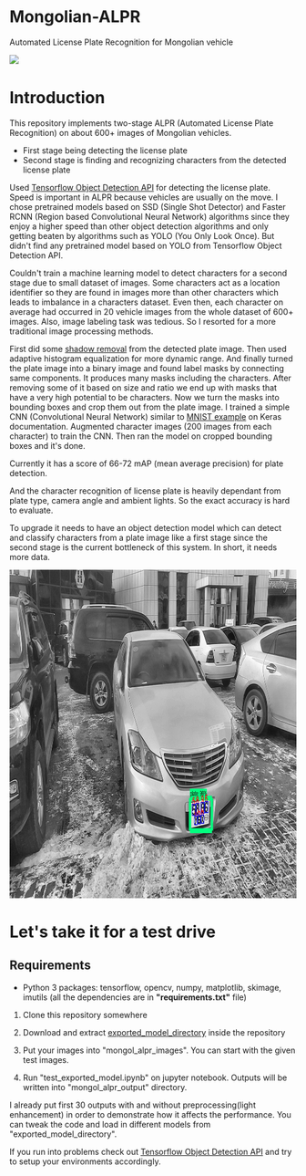 # Mongolian-ALPR
Automated License Plate Recognition for Mongolian vehicle


![](preview.gif)
# Introduction 
This repository implements two-stage ALPR (Automated License Plate Recognition) on about 600+ images of 
Mongolian vehicles.
- First stage being detecting the license plate
- Second stage is finding and recognizing characters from the detected license plate

Used [Tensorflow Object Detection API](https://github.com/tensorflow/models/tree/master/research/object_detection) 
for detecting the license plate.
Speed is important in ALPR because vehicles are usually on the move.
I chose pretrained models based on SSD (Single Shot Detector) and Faster RCNN (Region based Convolutional Neural Network)
algorithms since they enjoy a higher speed than other object detection algorithms and only getting beaten by 
algorithms such as YOLO (You Only Look Once). But didn't find any pretrained model based on YOLO from Tensorflow Object 
Detection API.

Couldn't train a machine learning model to detect characters for a second stage due to small dataset of images.
Some characters act as a location identifier so they are found in images more than other characters which leads to 
imbalance in a characters dataset. Even then, each character on average had occurred in 20 vehicle images from the whole 
dataset of 600+ images. Also, image labeling task was tedious. So I resorted for a more traditional
image processing methods.

First did some [shadow removal](https://stackoverflow.com/questions/44752240/how-to-remove-shadow-from-scanned-images-using-opencv)
from the
detected plate image. Then used adaptive histogram equalization for more dynamic range. And finally turned the plate
image into a binary image and found label masks by connecting same components. It produces many masks including
the characters. After removing some of it based on size and ratio we end up with masks that have a very high
potential to be characters. Now we turn the masks into bounding boxes and crop them out from the plate image.
I trained a simple CNN (Convolutional Neural Network) similar to [MNIST example](https://keras.io/examples/mnist_cnn/) 
on Keras documentation. Augmented character images (200 images from each character) to train the CNN. 
Then ran the model on cropped bounding boxes and it's done.

Currently it has a score of 66-72 mAP (mean average precision) for plate detection.

And the character recognition of license plate is heavily dependant from plate type, camera angle and ambient lights. So
the exact accuracy is hard to evaluate.

To upgrade it needs to have an object detection model which can detect and classify characters from a plate image like a first stage
since the second stage is the current bottleneck of this system. In short, it needs more data.

<p align="center">
  <img src="mongol_alpr_output/8_enhanced.jpg" width=1024 height=576>
</p>

# Let's take it for a test drive

## Requirements
- Python 3 packages: tensorflow, opencv, numpy, matplotlib, skimage, imutils (all the dependencies are in **"requirements.txt"** file)
1. Clone this repository somewhere

2. Download and extract [exported_model_directory](https://drive.google.com/open?id=1-mUz2QQU-V7KtlPhV0M1bi-Hj8x1QgKq)
inside the repository
3. Put your images into "mongol_alpr_images". You can start with the given test images.

4. Run "test_exported_model.ipynb" on jupyter notebook. Outputs will be written into "mongol_alpr_output" directory.

I already put first 30 outputs with and without preprocessing(light enhancement) in order to demonstrate how it affects the performance.
You can tweak the code and load in different models from "exported_model_directory".

If you run into problems check out [Tensorflow Object Detection API](https://github.com/tensorflow/models/tree/master/research/object_detection) and try to setup your environments accordingly.

